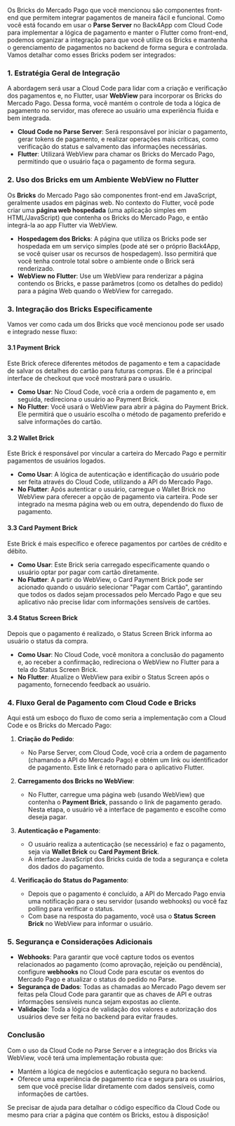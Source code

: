 Os Bricks do Mercado Pago que você mencionou são componentes front-end que permitem integrar pagamentos de maneira fácil e funcional. Como você está focando em usar o **Parse Server** no Back4App com Cloud Code para implementar a lógica de pagamento e manter o Flutter como front-end, podemos organizar a integração para que você utilize os Bricks e mantenha o gerenciamento de pagamentos no backend de forma segura e controlada. Vamos detalhar como esses Bricks podem ser integrados:

### 1. **Estratégia Geral de Integração**

A abordagem será usar a Cloud Code para lidar com a criação e verificação dos pagamentos e, no Flutter, usar **WebView** para incorporar os Bricks do Mercado Pago. Dessa forma, você mantém o controle de toda a lógica de pagamento no servidor, mas oferece ao usuário uma experiência fluida e bem integrada.

- **Cloud Code no Parse Server**: Será responsável por iniciar o pagamento, gerar tokens de pagamento, e realizar operações mais críticas, como verificação do status e salvamento das informações necessárias.
- **Flutter**: Utilizará WebView para chamar os Bricks do Mercado Pago, permitindo que o usuário faça o pagamento de forma segura.

### 2. **Uso dos Bricks em um Ambiente WebView no Flutter**

Os **Bricks** do Mercado Pago são componentes front-end em JavaScript, geralmente usados em páginas web. No contexto do Flutter, você pode criar uma **página web hospedada** (uma aplicação simples em HTML/JavaScript) que contenha os Bricks do Mercado Pago, e então integrá-la ao app Flutter via WebView.

- **Hospedagem dos Bricks**: A página que utiliza os Bricks pode ser hospedada em um serviço simples (pode até ser o próprio Back4App, se você quiser usar os recursos de hospedagem). Isso permitirá que você tenha controle total sobre o ambiente onde o Brick será renderizado.
- **WebView no Flutter**: Use um WebView para renderizar a página contendo os Bricks, e passe parâmetros (como os detalhes do pedido) para a página Web quando o WebView for carregado.

### 3. **Integração dos Bricks Especificamente**

Vamos ver como cada um dos Bricks que você mencionou pode ser usado e integrado nesse fluxo:

#### 3.1 **Payment Brick**

Este Brick oferece diferentes métodos de pagamento e tem a capacidade de salvar os detalhes do cartão para futuras compras. Ele é a principal interface de checkout que você mostrará para o usuário.

- **Como Usar**: No Cloud Code, você cria a ordem de pagamento e, em seguida, redireciona o usuário ao Payment Brick.
- **No Flutter**: Você usará o WebView para abrir a página do Payment Brick. Ele permitirá que o usuário escolha o método de pagamento preferido e salve informações do cartão.

#### 3.2 **Wallet Brick**

Este Brick é responsável por vincular a carteira do Mercado Pago e permitir pagamentos de usuários logados.

- **Como Usar**: A lógica de autenticação e identificação do usuário pode ser feita através do Cloud Code, utilizando a API do Mercado Pago.
- **No Flutter**: Após autenticar o usuário, carregue o Wallet Brick no WebView para oferecer a opção de pagamento via carteira. Pode ser integrado na mesma página web ou em outra, dependendo do fluxo de pagamento.

#### 3.3 **Card Payment Brick**

Este Brick é mais específico e oferece pagamentos por cartões de crédito e débito.

- **Como Usar**: Este Brick seria carregado especificamente quando o usuário optar por pagar com cartão diretamente.
- **No Flutter**: A partir do WebView, o Card Payment Brick pode ser acionado quando o usuário selecionar "Pagar com Cartão", garantindo que todos os dados sejam processados pelo Mercado Pago e que seu aplicativo não precise lidar com informações sensíveis de cartões.

#### 3.4 **Status Screen Brick**

Depois que o pagamento é realizado, o Status Screen Brick informa ao usuário o status da compra.

- **Como Usar**: No Cloud Code, você monitora a conclusão do pagamento e, ao receber a confirmação, redireciona o WebView no Flutter para a tela do Status Screen Brick.
- **No Flutter**: Atualize o WebView para exibir o Status Screen após o pagamento, fornecendo feedback ao usuário.

### 4. **Fluxo Geral de Pagamento com Cloud Code e Bricks**

Aqui está um esboço do fluxo de como seria a implementação com a Cloud Code e os Bricks do Mercado Pago:

1. **Criação do Pedido**: 
   
   - No Parse Server, com Cloud Code, você cria a ordem de pagamento (chamando a API do Mercado Pago) e obtém um link ou identificador de pagamento. Este link é retornado para o aplicativo Flutter.

2. **Carregamento dos Bricks no WebView**:
   
   - No Flutter, carregue uma página web (usando WebView) que contenha o **Payment Brick**, passando o link de pagamento gerado. Nesta etapa, o usuário vê a interface de pagamento e escolhe como deseja pagar.

3. **Autenticação e Pagamento**:
   
   - O usuário realiza a autenticação (se necessário) e faz o pagamento, seja via **Wallet Brick** ou **Card Payment Brick**.
   - A interface JavaScript dos Bricks cuida de toda a segurança e coleta dos dados do pagamento.

4. **Verificação do Status do Pagamento**:
   
   - Depois que o pagamento é concluído, a API do Mercado Pago envia uma notificação para o seu servidor (usando webhooks) ou você faz polling para verificar o status.
   - Com base na resposta do pagamento, você usa o **Status Screen Brick** no WebView para informar o usuário.

### 5. **Segurança e Considerações Adicionais**

- **Webhooks**: Para garantir que você capture todos os eventos relacionados ao pagamento (como aprovação, rejeição ou pendência), configure **webhooks** no Cloud Code para escutar os eventos do Mercado Pago e atualizar o status do pedido no Parse.
- **Segurança de Dados**: Todas as chamadas ao Mercado Pago devem ser feitas pela Cloud Code para garantir que as chaves de API e outras informações sensíveis nunca sejam expostas ao cliente.
- **Validação**: Toda a lógica de validação dos valores e autorização dos usuários deve ser feita no backend para evitar fraudes.

### Conclusão

Com o uso da Cloud Code no Parse Server e a integração dos Bricks via WebView, você terá uma implementação robusta que:

- Mantém a lógica de negócios e autenticação segura no backend.
- Oferece uma experiência de pagamento rica e segura para os usuários, sem que você precise lidar diretamente com dados sensíveis, como informações de cartões.

Se precisar de ajuda para detalhar o código específico da Cloud Code ou mesmo para criar a página que contém os Bricks, estou à disposição!
